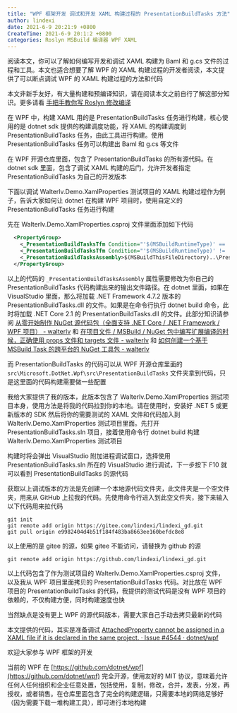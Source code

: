 ```yaml
---
title: "WPF 框架开发 调试和开发 XAML 构建过程的 PresentationBuildTasks 方法"
author: lindexi
date: 2021-6-9 20:21:9 +0800
CreateTime: 2021-6-9 20:1:2 +0800
categories: Roslyn MSBuild 编译器 WPF XAML
---
```


阅读本文，你可以了解如何编写开发和调试 XAML 构建为 Baml 和 g.cs 文件的过程和工具。本文也适合想要了解 WPF 的 XAML 构建过程的开发者阅读，本文提供了可以断点调试 WPF 的 XAML 构建过程的方法和代码

<!--more-->


<!-- 发布 -->
<!-- 标签：Roslyn,MSBuild,编译器,WPF,XAML -->

本文非新手友好，有大量构建和预编译知识，请在阅读本文之前自行了解这部分知识。更多请看 [手把手教你写 Roslyn 修改编译](https://blog.lindexi.com/post/roslyn.html )

在 WPF 中，构建 XAML 用的是 PresentationBuildTasks 任务进行构建，核心使用的是 dotnet sdk 提供的构建调度功能，将 XAML 的构建调度到 PresentationBuildTasks 任务，由此工具进行构建。使用 PresentationBuildTasks 任务可以构建出 Baml 和 g.cs 等文件

在 WPF 开源仓库里面，包含了 PresentationBuildTasks 的所有源代码。在 dotnet sdk 里面，包含了调试 XAML 构建的后门，允许开发者指定 PresentationBuildTasks 为自己的开发版本

下面以调试 Walterlv.Demo.XamlProperties 测试项目的 XAML 构建过程作为例子，告诉大家如何让 dotnet 在构建 WPF 项目时，使用自定义的 PresentationBuildTasks 任务进行构建

先在 Walterlv.Demo.XamlProperties.csproj 文件里面添加如下代码

```xml
  <PropertyGroup>
    <_PresentationBuildTasksTfm Condition="'$(MSBuildRuntimeType)' == 'Core'">netcoreapp2.1</_PresentationBuildTasksTfm>
    <_PresentationBuildTasksTfm Condition="'$(MSBuildRuntimeType)' != 'Core'">net472</_PresentationBuildTasksTfm>
    <_PresentationBuildTasksAssembly>$(MSBuildThisFileDirectory)..\PresentationBuildTasks\bin\Debug\$(_PresentationBuildTasksTfm)\PresentationBuildTasks.dll</_PresentationBuildTasksAssembly>
  </PropertyGroup>
```

以上的代码的 `_PresentationBuildTasksAssembly` 属性需要修改为你自己的 PresentationBuildTasks 代码构建出来的输出文件路径。在 dotnet 里面，如果在 VisualStudio 里面，那么将加载 .NET Framework 4.7.2 版本的 PresentationBuildTasks.dll 的文件。如果是在命令行执行 dotnet build 命令，此时将加载 .NET Core 2.1 的 PresentationBuildTasks.dll 的文件。此部分知识请参阅 [从零开始制作 NuGet 源代码包（全面支持 .NET Core / .NET Framework / WPF 项目） - walterlv](https://blog.walterlv.com/post/build-source-code-package-for-wpf-projects.html ) 和 [在项目文件 / MSBuild / NuGet 包中编写扩展编译的时候，正确使用 props 文件和 targets 文件 - walterlv](https://blog.walterlv.com/post/write-msbuild-codes-into-props-or-targets.html ) 和 [如何创建一个基于 MSBuild Task 的跨平台的 NuGet 工具包 - walterlv](https://blog.walterlv.com/post/create-a-cross-platform-msbuild-task-based-nuget-tool.html )

而 PresentationBuildTasks 的代码可以从 WPF 开源仓库里面的 `src\Microsoft.DotNet.Wpf\src\PresentationBuildTasks` 文件夹拿到代码，只是这里面的代码构建需要做一些配置

我给大家提供了我的版本，此版本包含了 Walterlv.Demo.XamlProperties 测试项目本身，使用方法是将我的代码拉到你的本地。请在使用时，安装好 .NET 5 或更新版本的 SDK 然后将你的需要测试的 XAML 文件和代码加入到 Walterlv.Demo.XamlProperties 测试项目里面。先打开 PresentationBuildTasks.sln 项目，接着使用命令行 dotnet build 构建 Walterlv.Demo.XamlProperties 测试项目

构建时将会弹出 VisualStudio 附加进程调试窗口，选择使用 PresentationBuildTasks.sln 所在的 VisualStudio 进行调试，下一步按下 F10 就可以看到 PresentationBuildTasks 的源代码

获取以上调试版本的方法是先创建一个本地源代码文件夹，此文件夹是一个空文件夹，用来从 GitHub 上拉我的代码。先使用命令行进入到此空文件夹，接下来输入以下代码用来拉代码

```
git init
git remote add origin https://gitee.com/lindexi/lindexi_gd.git
git pull origin e9982404d4b51f184f483ba8663ee160befdc8e8
```

以上使用的是 gitee 的源，如果 gitee 不能访问，请替换为 github 的源

```
git remote add origin https://github.com/lindexi/lindexi_gd.git
```

以上代码包含了作为测试项目的 Walterlv.Demo.XamlProperties.csproj 文件，以及我从 WPF 项目里面拷贝的 PresentationBuildTasks 代码。对比放在 WPF 项目的 PresentationBuildTasks 的代码，我提供的测试代码是没有 WPF 项目的依赖的，不仅构建方便，同时构建速度也快

当然缺点是没有更上 WPF 的源代码版本，需要大家自己手动去拷贝最新的代码

本文提供的代码，其实是准备调试 [AttachedProperty cannot be assigned in a XAML file if it is declared in the same project. · Issue #4544 · dotnet/wpf](https://github.com/dotnet/wpf/issues/4544 )

欢迎大家参与 WPF 框架的开发

当前的 WPF 在 [https://github.com/dotnet/wpf](https://github.com/dotnet/wpf) 完全开源，使用友好的 MIT 协议，意味着允许任何人任何组织和企业任意处置，包括使用，复制，修改，合并，发表，分发，再授权，或者销售。在仓库里面包含了完全的构建逻辑，只需要本地的网络足够好（因为需要下载一堆构建工具），即可进行本地构建


